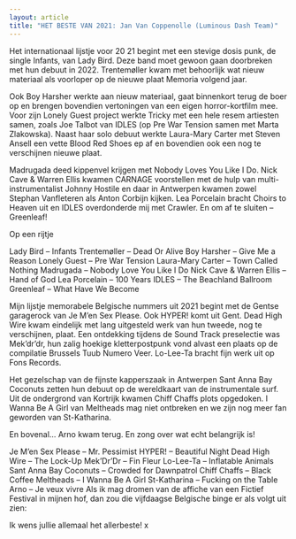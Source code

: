 ```yaml
---
layout: article
title: "HET BESTE VAN 2021: Jan Van Coppenolle (Luminous Dash Team)"
---
```


Het internationaal lijstje voor 20 21 begint met een stevige dosis punk, de single Infants, van Lady Bird. Deze band moet gewoon gaan doorbreken met hun debuut in 2022. Trentemøller kwam met behoorlijk wat nieuw materiaal als voorloper op de nieuwe plaat Memoria volgend jaar.


Ook Boy Harsher werkte aan nieuw materiaal, gaat binnenkort terug de boer op en brengen bovendien vertoningen van een eigen horror-kortfilm mee. Voor zijn Lonely Guest project werkte Tricky met een hele resem artiesten samen, zoals Joe Talbot van IDLES (op Pre War Tension samen met Marta Zlakowska). Naast haar solo debuut werkte Laura-Mary Carter met Steven Ansell een vette Blood Red Shoes ep af en bovendien ook een nog te verschijnen nieuwe plaat.


Madrugada deed kippenvel krijgen met Nobody Loves You Like I Do. Nick Cave & Warren Ellis kwamen CARNAGE voorstellen met de hulp van multi-instrumentalist Johnny Hostile en daar in Antwerpen kwamen zowel Stephan Vanfleteren als Anton Corbijn kijken. Lea Porcelain bracht Choirs to Heaven uit en IDLES overdonderde mij met Crawler. En om af te sluiten – Greenleaf!


Op een rijtje

Lady Bird – Infants
Trentemøller – Dead Or Alive
Boy Harsher – Give Me a Reason
Lonely Guest – Pre War Tension
Laura-Mary Carter – Town Called Nothing
Madrugada – Nobody Love You Like I Do
Nick Cave & Warren Ellis – Hand of God
Lea Porcelain – 100 Years
IDLES – The Beachland Ballroom
Greenleaf – What Have We Become

Mijn lijstje memorabele Belgische nummers uit 2021 begint met de Gentse garagerock van Je M’en Sex Please. Ook HYPER! komt uit Gent. Dead High Wire kwam eindelijk met lang uitgesteld werk van hun tweede, nog te verschijnen, plaat. Een ontdekking tijdens de Sound Track preselectie was Mek’dr’dr, hun zalig hoekige kletterpostpunk vond alvast een plaats op de compilatie Brussels Tuub Numero Veer. Lo-Lee-Ta bracht fijn werk uit op Fons Records.

Het gezelschap van de fijnste kapperszaak in Antwerpen Sant Anna Bay Coconuts zetten hun debuut op de wereldkaart van de instrumentale surf. Uit de ondergrond van Kortrijk kwamen Chiff Chaffs plots opgedoken. I Wanna Be A Girl van Meltheads mag niet ontbreken en we zijn nog meer fan geworden van St-Katharina.

En bovenal… Arno kwam terug. En zong over wat echt belangrijk is!

Je M’en Sex Please – Mr. Pessimist
HYPER! – Beautiful Night
Dead High Wire – The Lock-Up
Mek’Dr’Dr – Fin Fleur
Lo-Lee-Ta – Inflatable Animals
Sant Anna Bay Coconuts – Crowded for Dawnpatrol
Chiff Chaffs – Black Coffee
Meltheads – I Wanna Be A Girl
St-Katharina – Fucking on the Table
Arno – Je veux vivre
Als ik mag dromen van de affiche van een Fictief Festival in mijnen hof, dan zou die vijfdaagse Belgische binge er als volgt uit zien:


Ik wens jullie allemaal het allerbeste! x
